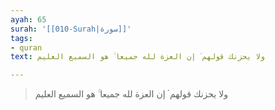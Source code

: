 ```yaml
---
ayah: 65
surah: '[[010-Surah|سورة]]'
tags:
- quran
text: ولا يحزنك قولهم ۘ إن العزة لله جميعا ۚ هو السميع العليم

---
```

> ولا يحزنك قولهم ۘ إن العزة لله جميعا ۚ هو السميع العليم
